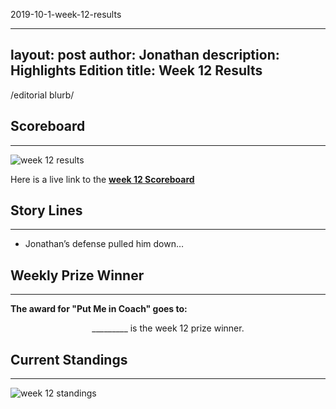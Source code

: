 2019-10-1-week-12-results

---
layout: post
author: Jonathan
description: Highlights Edition
title: Week 12 Results
---
/editorial blurb/

## Scoreboard
---
<img class="center" src="/assets/results/wr12.png" alt="week 12 results">

Here is a live link to the **[week 12 Scoreboard](https://fantasy.espn.com/football/league/scoreboard?leagueId=215530&matchupPeriodId=12&mSPID=12)**


## Story Lines
---
- Jonathan’s defense pulled him down… 

## Weekly Prize Winner
---
**The award for "Put Me in Coach" goes to:**

<p  class="callout" align="center"> _________ is the week 12 prize winner.</p>

## Current Standings
---

<img class="center" src="/assets/results/ws12.png" alt="week 12 standings">